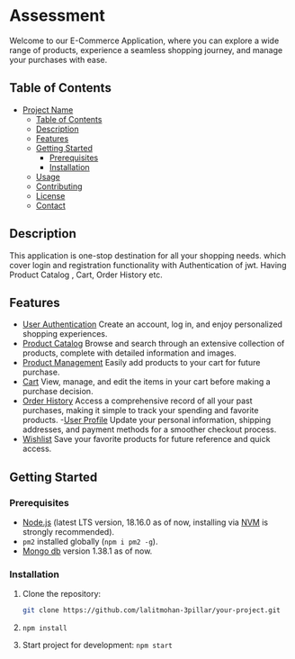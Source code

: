 # Assessment

Welcome to our E-Commerce Application, where you can explore a wide range of products, experience a seamless shopping journey, and manage your purchases with ease.
 

## Table of Contents

- [Project Name](#project-name)
  - [Table of Contents](#table-of-contents)
  - [Description](#description)
  - [Features](#features)
  - [Getting Started](#getting-started)
    - [Prerequisites](#prerequisites)
    - [Installation](#installation)
  - [Usage](#usage)
  - [Contributing](#contributing)
  - [License](#license)
  - [Contact](#contact)

## Description

This application is one-stop destination for all your shopping needs. which cover login and registration functionality with Authentication of jwt. Having Product Catalog , Cart, Order History etc.

## Features

   - [User Authentication](:)  Create an account, log in, and enjoy personalized shopping experiences.
   - [Product Catalog](:) Browse and search through an extensive collection of products, complete with detailed information and images.
   - [Product Management](:) Easily add products to your cart for future purchase.
   - [Cart](:) View, manage, and edit the items in your cart before making a purchase decision.
   - [Order History](:) Access a comprehensive record of all your past purchases, making it simple to track your spending and favorite products.
    -[User Profile](:) Update your personal information, shipping addresses, and payment methods for a smoother checkout  process.
   - [Wishlist](:) Save your favorite products for future reference and quick access.
    

## Getting Started

### Prerequisites

- [Node.js](https://nodejs.org/en/) (latest LTS version, 18.16.0 as of now, installing via [NVM](https://github.com/nvm-sh/nvm) is strongly recommended).
- `pm2` installed globally (`npm i pm2 -g`).
- [Mongo db](Compass) version 1.38.1 as of now.

### Installation

1. Clone the repository:

   ```bash
   git clone https://github.com/lalitmohan-3pillar/your-project.git
2. `npm install`
3. Start project for development: `npm start`